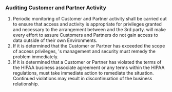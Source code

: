 ### Auditing Customer and Partner Activity

1. Periodic monitoring of Customer and Partner activity shall be carried out to
   ensure that access and activity is appropriate for privileges granted and
   necessary to the arrangement between  and the 3rd party. 
   will make every effort to assure Customers and Partners do not gain access to
   data outside of their own Environments.
2. If it is determined that the Customer or Partner has exceeded the scope of
   access privileges, 's management and security must remedy the problem
   immediately.
3. If it is determined that a Customer or Partner has violated the terms of the
   HIPAA business associate agreement or any terms within the HIPAA regulations,
    must take immediate action to remediate the situation. Continued
   violations may result in discontinuation of the business relationship.